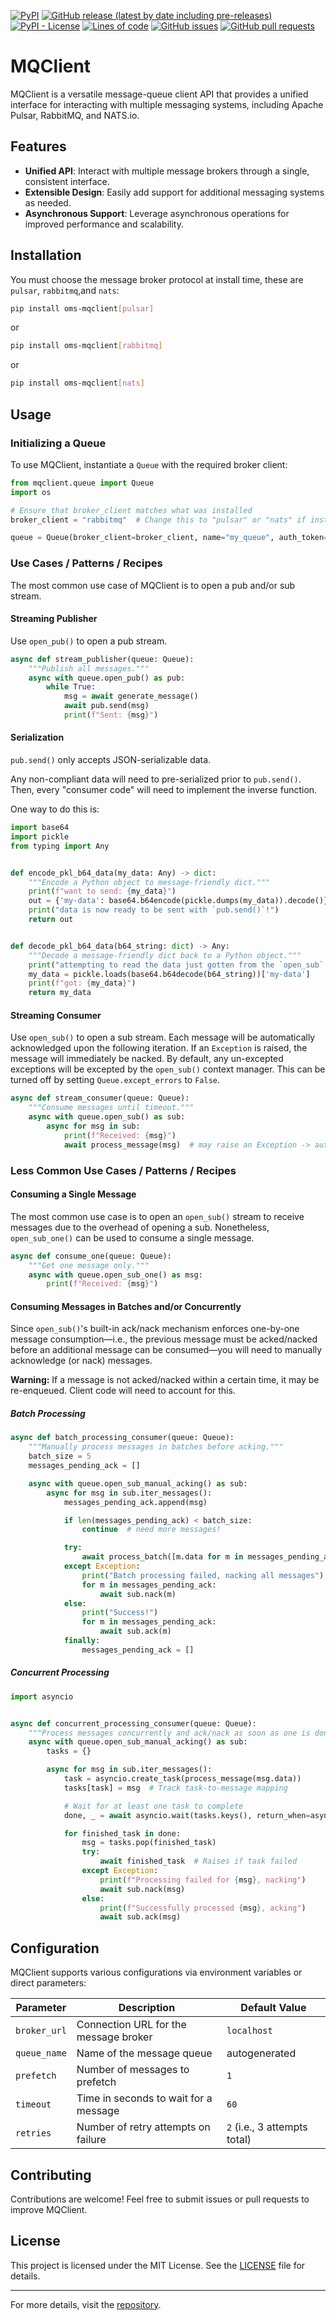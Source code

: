 <!--- Top of README Badges (automated) --->
[![PyPI](https://img.shields.io/pypi/v/oms-mqclient)](https://pypi.org/project/oms-mqclient/) [![GitHub release (latest by date including pre-releases)](https://img.shields.io/github/v/release/Observation-Management-Service/MQClient?include_prereleases)](https://github.com/Observation-Management-Service/MQClient/) [![PyPI - License](https://img.shields.io/pypi/l/oms-mqclient)](https://github.com/Observation-Management-Service/MQClient/blob/master/LICENSE) [![Lines of code](https://img.shields.io/tokei/lines/github/Observation-Management-Service/MQClient)](https://github.com/Observation-Management-Service/MQClient/) [![GitHub issues](https://img.shields.io/github/issues/Observation-Management-Service/MQClient)](https://github.com/Observation-Management-Service/MQClient/issues?q=is%3Aissue+sort%3Aupdated-desc+is%3Aopen) [![GitHub pull requests](https://img.shields.io/github/issues-pr/Observation-Management-Service/MQClient)](https://github.com/Observation-Management-Service/MQClient/pulls?q=is%3Apr+sort%3Aupdated-desc+is%3Aopen)
<!--- End of README Badges (automated) --->

# MQClient

MQClient is a versatile message-queue client API that provides a unified interface for interacting with multiple messaging systems, including Apache Pulsar, RabbitMQ, and NATS.io.

## Features

- **Unified API**: Interact with multiple message brokers through a single, consistent interface.
- **Extensible Design**: Easily add support for additional messaging systems as needed.
- **Asynchronous Support**: Leverage asynchronous operations for improved performance and scalability.

## Installation

You must choose the message broker protocol at install time, these are `pulsar`, `rabbitmq`,and `nats`:

```bash
pip install oms-mqclient[pulsar]  
```

or

```bash
pip install oms-mqclient[rabbitmq]  
```

or

```bash
pip install oms-mqclient[nats]  
```

## Usage

### Initializing a Queue

To use MQClient, instantiate a `Queue` with the required broker client:

```python
from mqclient.queue import Queue
import os

# Ensure that broker_client matches what was installed
broker_client = "rabbitmq"  # Change this to "pulsar" or "nats" if installed accordingly

queue = Queue(broker_client=broker_client, name="my_queue", auth_token=os.getenv('MY_QUEUE_AUTH'))
```

### Use Cases / Patterns / Recipes

The most common use case of MQClient is to open a pub and/or sub stream.

#### **Streaming Publisher**

Use `open_pub()` to open a pub stream.

```python
async def stream_publisher(queue: Queue):
    """Publish all messages."""
    async with queue.open_pub() as pub:
        while True:
            msg = await generate_message()
            await pub.send(msg)
            print(f"Sent: {msg}")
```

#### Serialization

`pub.send()` only accepts JSON-serializable data.

Any non-compliant data will need to pre-serialized prior to `pub.send()`. Then, every "consumer code" will need to implement the inverse function.

One way to do this is:

```python
import base64
import pickle
from typing import Any


def encode_pkl_b64_data(my_data: Any) -> dict:
    """Encode a Python object to message-friendly dict."""
    print(f"want to send: {my_data}")
    out = {'my-data': base64.b64encode(pickle.dumps(my_data)).decode()}
    print("data is now ready to be sent with `pub.send()`!")
    return out


def decode_pkl_b64_data(b64_string: dict) -> Any:
    """Decode a message-friendly dict back to a Python object."""
    print("attempting to read the data just gotten from the `open_sub` iterator...")
    my_data = pickle.loads(base64.b64decode(b64_string))['my-data']
    print(f"got: {my_data}")
    return my_data
```

#### **Streaming Consumer**

Use `open_sub()` to open a sub stream. Each message will be automatically acknowledged upon the following iteration. If an `Exception` is raised, the message will immediately be nacked. By default, any un-excepted exceptions will be excepted by the `open_sub()` context manager. This can be turned off by setting `Queue.except_errors` to `False`.

```python
async def stream_consumer(queue: Queue):
    """Consume messages until timeout."""
    async with queue.open_sub() as sub:
        async for msg in sub:
            print(f"Received: {msg}")
            await process_message(msg)  # may raise an Exception -> auto nack
```

### Less Common Use Cases / Patterns / Recipes

#### **Consuming a Single Message**

The most common use case is to open an `open_sub()` stream to receive messages due to the overhead of opening a sub. Nonetheless, `open_sub_one()` can be used to consume a single message.

```python
async def consume_one(queue: Queue):
    """Get one message only."""
    async with queue.open_sub_one() as msg:
        print(f"Received: {msg}")
```

#### **Consuming Messages in Batches and/or Concurrently**

Since `open_sub()`'s built-in ack/nack mechanism enforces one-by-one message consumption—i.e., the previous message must be acked/nacked before an additional message can be consumed—you will need to manually acknowledge (or nack) messages.

**Warning:** If a message is not acked/nacked within a certain time, it may be re-enqueued. Client code will need to account for this.

##### Batch Processing

```python
async def batch_processing_consumer(queue: Queue):
    """Manually process messages in batches before acking."""
    batch_size = 5
    messages_pending_ack = []

    async with queue.open_sub_manual_acking() as sub:
        async for msg in sub.iter_messages():
            messages_pending_ack.append(msg)

            if len(messages_pending_ack) < batch_size:
                continue  # need more messages!

            try:
                await process_batch([m.data for m in messages_pending_ack])
            except Exception:
                print("Batch processing failed, nacking all messages")
                for m in messages_pending_ack:
                    await sub.nack(m)
            else:
                print("Success!")
                for m in messages_pending_ack:
                    await sub.ack(m)
            finally:
                messages_pending_ack = []
```

##### Concurrent Processing

```python
import asyncio


async def concurrent_processing_consumer(queue: Queue):
    """Process messages concurrently and ack/nack as soon as one is done."""
    async with queue.open_sub_manual_acking() as sub:
        tasks = {}

        async for msg in sub.iter_messages():
            task = asyncio.create_task(process_message(msg.data))
            tasks[task] = msg  # Track task-to-message mapping

            # Wait for at least one task to complete
            done, _ = await asyncio.wait(tasks.keys(), return_when=asyncio.FIRST_COMPLETED)

            for finished_task in done:
                msg = tasks.pop(finished_task)
                try:
                    await finished_task  # Raises if task failed
                except Exception:
                    print(f"Processing failed for {msg}, nacking")
                    await sub.nack(msg)
                else:
                    print(f"Successfully processed {msg}, acking")
                    await sub.ack(msg)
```

## Configuration

MQClient supports various configurations via environment variables or direct parameters:

| Parameter    | Description                           | Default Value                |
|--------------|---------------------------------------|------------------------------|
| `broker_url` | Connection URL for the message broker | `localhost`                  |
| `queue_name` | Name of the message queue             | autogenerated                |
| `prefetch`   | Number of messages to prefetch        | `1`                          |
| `timeout`    | Time in seconds to wait for a message | `60`                         |
| `retries`    | Number of retry attempts on failure   | `2` (i.e., 3 attempts total) |

## Contributing

Contributions are welcome! Feel free to submit issues or pull requests to improve MQClient.

## License

This project is licensed under the MIT License. See the [LICENSE](LICENSE) file for details.

---

For more details, visit the [repository](https://github.com/Observation-Management-Service/MQClient).
